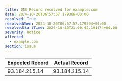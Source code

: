 ```yaml
---
title: DNS Record resolved for example.com
date: 2024-10-26T06:57:57.179386+00:00
resolved: True
resolvedWhen: 2024-10-26T06:57:57.179394+00:00
resolvedStartTime: 2024-10-25T21:09:43.191474+00:00
severity: notice
affected:
  - example.com
section: issue
---
```


| Expected Record  | Actual Record  |
|------------------|----------------|
| 93.184.215.14 | 93.184.215.14 |
